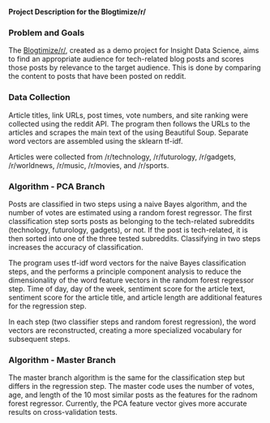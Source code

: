 <article class="markdown-body entry-content" itemprop="mainContentOfPage">

<strong>Project Description for the Blogtimize/r/</strong>
</h1>

<h3>
<a id="user-content-problem-and-goals" class="anchor" href="#problem-and-goals" aria-hidden="true"><span class="octicon octicon-link"></span></a>Problem and Goals</h3>

<p> The <a href ="http://www.blogtimize.me">Blogtimize/r/</a>, created as a demo project for Insight Data Science, aims to find an appropriate audience for tech-related blog posts and scores those posts by relevance to the target audience. This is done by comparing the content to posts that have been posted on reddit.</p>

<h3>
Data Collection</h3>

<p>
Article titles, link URLs, post times, vote numbers, and site ranking were collected using the reddit API. The program then follows the URLs to the articles and scrapes the main text of the using Beautiful Soup. Separate word vectors are assembled using the sklearn tf-idf.

Articles were collected from /r/technology, /r/futurology, /r/gadgets, /r/worldnews, /r/music, /r/movies, and /r/sports.
</p>

<h3>
Algorithm - PCA Branch</h3>
<p>
Posts are classified in two steps using a naive Bayes algorithm, and the number of votes are estimated using a random forest regressor. The first classification step sorts posts as belonging to the tech-related subreddits (technology, futurology, gadgets), or not. If the post is tech-related, it is then sorted into one of the three tested subreddits. Classifying in two steps increases the accuracy of classification.

The program uses tf-idf word vectors for the naive Bayes classification steps, and the performs a principle component analysis to reduce the dimensionality of the word feature vectors in the random forest regressor step. Time of day, day of the week, sentiment score for the article text, sentiment score for the article title, and article length are additional features for the regression step. 

In each step (two classifier steps and random forest regression), the word vectors are reconstructed, creating a more specialized vocabulary for subsequent steps.</p>

<h3>
Algorithm - Master Branch</h3>

<p>The master branch algorithm is the same for the classification step but differs in the regression step. The master code uses the number of votes, age, and length of the 10 most similar posts as the features for the radnom forest regressor. Currently, the PCA feature vector gives more accurate results on cross-validation tests.</p>

</article>
